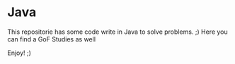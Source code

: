 # Java
This repositorie has some code write in Java to solve problems. ;)
Here you can find a GoF Studies as well

Enjoy! ;)
